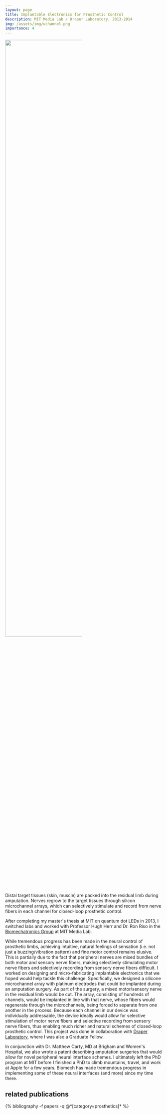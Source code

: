 ```yaml
---
layout: page
title: Implantable Electronics for Prosthetic Control
description: MIT Media Lab / Draper Laboratory, 2013-2014
img: /assets/img/uchannel.png
importance: 4
---
```


<div class="row justify-content-sm-center">
        <img src="{{ '/assets/img/uchannel.png' | relative_url }}" alt="" title="microchannel array" width="70%" height="70%"/>
</div>
<div class="caption">
    Distal target tissues (skin, muscle) are packed into the residual limb during amputation. Nerves regrow to the target tissues through silicon microchannel arrays, which can selectively stimulate and record from nerve fibers in each channel for closed-loop prosthetic control.
</div>

After completing my master's thesis at MIT on quantum dot LEDs in 2013, I switched labs and worked with Professor Hugh Herr and Dr. Ron Riso in the <a href="http://biomech.media.mit.edu" target="_blank">Biomechatronics Group</a> at MIT Media Lab.

While tremendous progress has been made in the neural control of prosthetic limbs, achieving intuitive, natural feelings of sensation (i.e. not just a buzzing/vibration pattern) and fine motor control remains elusive. This is partially due to the fact that peripheral nerves are mixed bundles of both motor and sensory nerve fibers, making selectively stimulating motor nerve fibers and selectively recording from sensory nerve fibers difficult. I worked on designing and micro-fabricating implantable electronics that we hoped would help tackle this challenge. Specifically, we designed a silicone microchannel array with platinum electrodes that could be implanted during an amputation surgery. As part of the surgery, a mixed motor/sensory nerve in the residual limb would be cut. The array, consisting of hundreds of channels, would be implanted in line with that nerve, whose fibers would regenerate through the microchannels, being forced to separate from one another in the process. Because each channel in our device was individually addressable, the device ideally would allow for selective stimulation of motor nerve fibers and selective recording from sensory nerve fibers, thus enabling much richer and natural schemes of closed-loop prosthetic control. This project was done in collaboration with <a href="https://www.draper.com" target="_blank">Draper Laboratory</a>, where I was also a Graduate Fellow.

In conjunction with Dr. Matthew Carty, MD at Brigham and Women's Hospital, we also wrote a patent describing amputation surgeries that would allow for novel peripheral neural interface schemes. I ultimately left the PhD program at MIT before I finished a PhD to climb mountains, travel, and work at Apple for a few years. Biomech has made tremendous progress in implementing some of these neural interfaces (and more) since my time there.

<div class="publications">
  <h2>related publications</h2>
  {% bibliography -f papers -q @*[category=prosthetics]* %}
</div>
